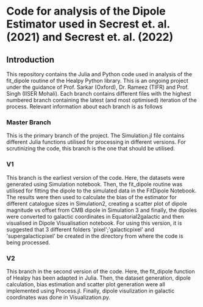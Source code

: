 # Code for analysis of the Dipole Estimator used in Secrest et. al. (2021) and Secrest et. al. (2022)

## Introduction
This repository contains the Julia and Python code used in analysis of the fit_dipole routine of the Healpy Python library. This is an ongoing project under the guidance of Prof. Sarkar (Oxford), Dr. Rameez (TIFR) and Prof. Singh (IISER Mohali). Each branch contains different files with the highest numbered branch containing the latest (and most optimised) iteration of the process. Relevant information about each branch is as follows

### Master Branch
This is the primary branch of the project. The Simulation.jl file contains different Julia functions utilised for processing in different versions. For scrutinizing the code, this branch is the one that should be utilised.

### V1
This branch is the earliest version of the code. Here, the datasets were generated using Simulation notebook. Then, the fit_dipole routine was utilised for fitting the dipole to the simulated data in the FitDipole Notebook. The results were then used to calculate the bias of the estimator for different catalogue sizes in Simulation2, creating a scatter plot of dipole magnitude vs offset from CMB dipole in Simulation 3 and finally, the dipoles were converted to galactic coordinates in Equatorial2galactic and then visualised in Dipole Visualisation notebook. For using this version, it is suggested that 3 different folders 'pixel';'galacticpixel' and 'supergalacticpixel' be created in the directory from where the code is being processed.

### V2
This branch in the second version of the code. Here, the fit_dipole function of Healpy has been adapted in Julia. Then, the dataset generation, dipole calculation, bias estimation and scatter plot generation were all implemented using Process.jl. Finally, dipole visulization in galactic coordinates was done in Visualization.py.